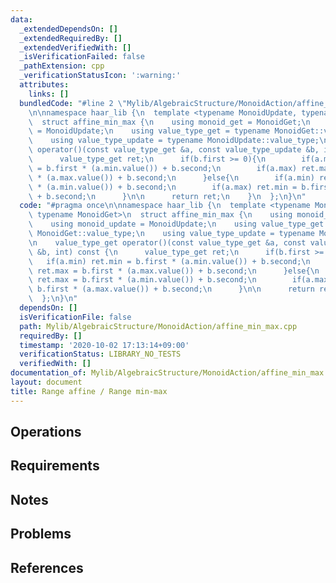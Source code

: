 ```yaml
---
data:
  _extendedDependsOn: []
  _extendedRequiredBy: []
  _extendedVerifiedWith: []
  _isVerificationFailed: false
  _pathExtension: cpp
  _verificationStatusIcon: ':warning:'
  attributes:
    links: []
  bundledCode: "#line 2 \"Mylib/AlgebraicStructure/MonoidAction/affine_min_max.cpp\"\
    \n\nnamespace haar_lib {\n  template <typename MonoidUpdate, typename MonoidGet>\n\
    \  struct affine_min_max {\n    using monoid_get = MonoidGet;\n    using monoid_update\
    \ = MonoidUpdate;\n    using value_type_get = typename MonoidGet::value_type;\n\
    \    using value_type_update = typename MonoidUpdate::value_type;\n\n    value_type_get\
    \ operator()(const value_type_get &a, const value_type_update &b, int) const {\n\
    \      value_type_get ret;\n      if(b.first >= 0){\n        if(a.min) ret.min\
    \ = b.first * (a.min.value()) + b.second;\n        if(a.max) ret.max = b.first\
    \ * (a.max.value()) + b.second;\n      }else{\n        if(a.min) ret.max = b.first\
    \ * (a.min.value()) + b.second;\n        if(a.max) ret.min = b.first * (a.max.value())\
    \ + b.second;\n      }\n\n      return ret;\n    }\n  };\n}\n"
  code: "#pragma once\n\nnamespace haar_lib {\n  template <typename MonoidUpdate,\
    \ typename MonoidGet>\n  struct affine_min_max {\n    using monoid_get = MonoidGet;\n\
    \    using monoid_update = MonoidUpdate;\n    using value_type_get = typename\
    \ MonoidGet::value_type;\n    using value_type_update = typename MonoidUpdate::value_type;\n\
    \n    value_type_get operator()(const value_type_get &a, const value_type_update\
    \ &b, int) const {\n      value_type_get ret;\n      if(b.first >= 0){\n     \
    \   if(a.min) ret.min = b.first * (a.min.value()) + b.second;\n        if(a.max)\
    \ ret.max = b.first * (a.max.value()) + b.second;\n      }else{\n        if(a.min)\
    \ ret.max = b.first * (a.min.value()) + b.second;\n        if(a.max) ret.min =\
    \ b.first * (a.max.value()) + b.second;\n      }\n\n      return ret;\n    }\n\
    \  };\n}\n"
  dependsOn: []
  isVerificationFile: false
  path: Mylib/AlgebraicStructure/MonoidAction/affine_min_max.cpp
  requiredBy: []
  timestamp: '2020-10-02 17:13:14+09:00'
  verificationStatus: LIBRARY_NO_TESTS
  verifiedWith: []
documentation_of: Mylib/AlgebraicStructure/MonoidAction/affine_min_max.cpp
layout: document
title: Range affine / Range min-max
---
```


## Operations

## Requirements

## Notes

## Problems

## References
